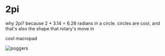 # 2pi
why 2pi? because 2 * 3.14 = 6.28 radians in a circle. circles are cool, and that's also the shape that rotary's move in

cool macropad

![poggers](https://cdn.discordapp.com/attachments/739524376717951076/814274381236273182/mister.jpg) 

